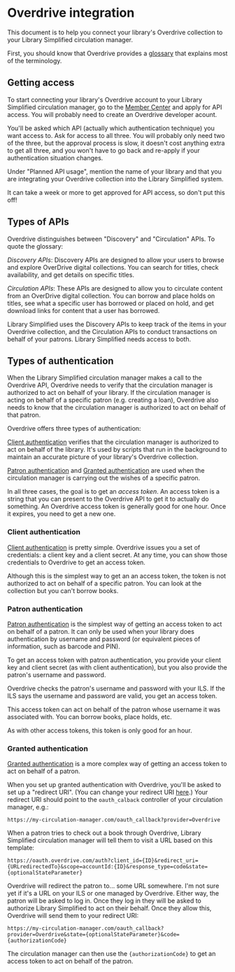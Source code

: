 # Overdrive integration

This document is to help you connect your library's Overdrive
collection to your Library Simplified circulation manager.

First, you should know that Overdrive provides a
[glossary](https://developer.overdrive.com/docs/reference-guide) that
explains most of the terminology.

## Getting access

To start connecting your library's Overdrive account to your Library
Simplified circulation manager, go to the [Member
Center](https://developer.overdrive.com/member-center) and apply for
API access. You will probably need to create an Overdrive developer
acount.

You'll be asked which API (actually which authentication technique)
you want access to. Ask for access to all three. You will probably
only need two of the three, but the approval process is slow, it
doesn't cost anything extra to get all three, and you won't have to go
back and re-apply if your authentication situation changes.

Under "Planned API usage", mention the name of your library and that
you are integrating your Overdrive collection into the Library
Simplified system.

It can take a week or more to get approved for API access, so don't
put this off!

## Types of APIs

Overdrive distinguishes between "Discovery" and "Circulation" APIs. To
quote the glossary:

_Discovery APIs_: Discovery APIs are designed to allow your users to
 browse and explore OverDrive digital collections. You can search for
 titles, check availability, and get details on specific titles.

_Circulation APIs_: These APIs are designed to allow you to circulate
 content from an OverDrive digital collection. You can borrow and
 place holds on titles, see what a specific user has borrowed or
 placed on hold, and get download links for content that a user has
 borrowed.

Library Simplified uses the Discovery APIs to keep track of the items
in your Overdrive collection, and the Circulation APIs to conduct
transactions on behalf of your patrons. Library Simplified needs
access to both.

## Types of authentication

When the Library Simplified circulation manager makes a call to the
Overdrive API, Overdrive needs to verify that the circulation manager
is authorized to act on behalf of your library. If the circulation
manager is acting on behalf of a specific patron (e.g. creating a
loan), Overdrive also needs to know that the circulation manager is
authorized to act on behalf of that patron.

Overdrive offers three types of authentication:

[Client
authentication](https://developer.overdrive.com/apis/client-auth)
verifies that the circulation manager is authorized to act on behalf
of the library. It's used by scripts that run in the background to
maintain an accurate picture of your library's Overdrive collection.

[Patron
authentication](https://developer.dev.overdrive.com/apis/patron-auth)
and [Granted
authentication](https://developer.dev.overdrive.com/granted-auth) are
used when the circulation manager is carrying out the wishes of a
specific patron.

In all three cases, the goal is to get an _access token_. An access
token is a string that you can present to the Overdrive API to get it
to actually do something. An Overdrive access token is generally good for one
hour. Once it expires, you need to get a new one.

### Client authentication

[Client
authentication](https://developer.overdrive.com/apis/client-auth) is
pretty simple. Overdrive issues you a set of credentials: a client key
and a client secret. At any time, you can show those credentials to
Overdrive to get an access token.

Although this is the simplest way to get an an access token, the token
is not authorized to act on behalf of a specific patron. You can look
at the collection but you can't borrow books.

### Patron authentication

[Patron
authentication](https://developer.dev.overdrive.com/apis/patron-auth)
is the simplest way of getting an access token to act on behalf of a
patron. It can only be used when your library does authentication by
username and password (or equivalent pieces of information, such as
barcode and PIN).

To get an access token with patron authentication, you provide your
client key and client secret (as with client authentication), but you
also provide the patron's username and password.

Overdrive checks the patron's username and password with your ILS. If
the ILS says the username and password are valid, you get an access token.

This access token can act on behalf of the patron whose username it
was associated with. You can borrow books, place holds, etc.

As with other access tokens, this token is only good for an hour.

### Granted authentication

[Granted authentication](https://developer.overdrive.com/granted-auth)
is a more complex way of getting an access token to act on behalf of a
patron.

When you set up granted authentication with Overdrive, you'll be asked
to set up a "redirect URI". (You can change your redirect URI
[here](https://developer.overdrive.com/member-center/edit-auth-fields).)
Your redirect URI should point to the `oauth_calback` controller of
your circulation manager, e.g.:

```
https://my-circulation-manager.com/oauth_callback?provider=Overdrive
```

When a patron tries to check out a book through Overdrive, Library
Simplified circulation manager will tell them to visit a URL based on
this template:

```
https://oauth.overdrive.com/auth?client_id={ID}&redirect_uri={URLredirectedTo}&scope=accountId:{ID}&response_type=code&state={optionalStateParameter}
```

Overdrive will redirect the patron to... some URL somewhere. I'm not sure yet if it's a URL on your ILS or one managed by Overdrive. Either way, the patron will be
asked to log in. Once they log in they will be asked to authorize
Library Simplified to act on their behalf. Once they allow this,
Overdrive will send them to your redirect URI:

```
https://my-circulation-manager.com/oauth_callback?provider=Overdrive&state={optionalStateParameter}&code={authorizationCode}
```

The circulation manager can then use the `{authorizationCode}` to get
an access token to act on behalf of the patron.
